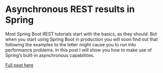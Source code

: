 # Asynchronous REST results in Spring

Most Spring Boot REST tutorials start with the basics, as they should. But when you start using Spring Boot in production you will soon find out that following the examples to the letter might cause you to run into performance problems. In this post I will show you how to make use of Spring’s built-in asynchronous capabilities.

[Full post here](https://niels.nu/blog/2016/spring-async-rest.html)
